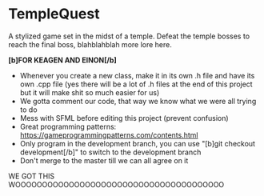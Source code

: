 # TempleQuest

A stylized game set in the midst of a temple. Defeat the temple bosses to reach the final boss, blahblahblah more lore here.

**[b]FOR KEAGEN AND EINON[/b]**
- Whenever you create a new class, make it in its own .h file and have its own .cpp file (yes there will be a lot of .h files at the end of this project but it will make shit so much easier for us)
- We gotta comment our code, that way we know what we were all trying to do 
- Mess with SFML before editing this project (prevent confusion)
- Great programming patterns: https://gameprogrammingpatterns.com/contents.html
- Only program in the development branch, you can use "[b]git checkout development[/b]" to switch to the development branch
- Don't merge to the master till we can all agree on it


WE GOT THIS WOOOOOOOOOOOOOOOOOOOOOOOOOOOOOOOOOOOOOOO

